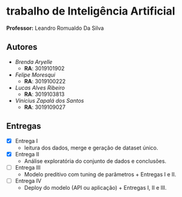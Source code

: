 # trabalho de Inteligência Artificial

**Professor:** Leandro Romualdo Da Silva
## Autores
- _Brenda Aryelle_
    - **RA**: 3019101902
- _Felipe Moresqui_
    - **RA**: 3019100222
- _Lucas Alves Ribeiro_
    - **RA**: 3019103813
- _Vinicius Zapalá dos Santos_
    - **RA**: 3019109027
## Entregas
- [X] Entrega I
    - leitura dos dados, merge e geração de dataset único.
- [X] Entrega II
    - Análise exploratória do conjunto de dados e conclusões.
- [ ] Entrega III
    - Modelo preditivo com tuning de parâmetros + Entregas I e II.
- [ ] Entrega IV
    - Deploy do modelo (API ou aplicação) + Entregas I, II e III.